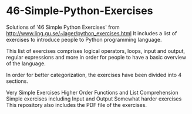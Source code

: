 # 46-Simple-Python-Exercises

Solutions of '46 Simple Python Exercises' from http://www.ling.gu.se/~lager/python_exercises.html It includes a list of exercises to introduce people to Python programming language.

This list of exercises comprises logical operators, loops, input and output, regular expressions and more in order for people to have a basic overview of the language.

In order for better categorization, the exercises have been divided into 4 sections.

Very Simple Exercises
Higher Order Functions and List Comprehension
Simple exercises including Input and Output
Somewhat harder exercises
This repository also includes the PDF file of the exercises.
